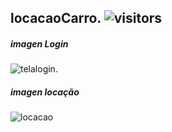 ## locacaoCarro. ![visitors](https://visitor-badge.laobi.icu/badge?page_id=locacaoCarro)
##### imagen Login
![telalogin](https://user-images.githubusercontent.com/72363971/111016931-48361d00-838f-11eb-8348-3b0c223c4eb3.png).
##### imagen locação
![locacao](https://user-images.githubusercontent.com/72363971/111017041-e88c4180-838f-11eb-9821-6b04d79aa347.png)
